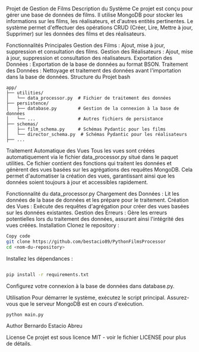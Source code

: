 Projet de Gestion de Films
Description du Système
Ce projet est conçu pour gérer une base de données de films. Il utilise MongoDB pour stocker les informations sur les films, les réalisateurs, et d'autres entités pertinentes. Le système permet d'effectuer des opérations CRUD (Créer, Lire, Mettre à jour, Supprimer) sur les données des films et des réalisateurs.

Fonctionnalités Principales
Gestion des Films : Ajout, mise à jour, suppression et consultation des films.
Gestion des Réalisateurs : Ajout, mise à jour, suppression et consultation des réalisateurs.
Exportation des Données : Exportation de la base de données au format BSON.
Traitement des Données : Nettoyage et traitement des données avant l'importation dans la base de données.
Structure du Projet
bash
```
app/
├── utilities/
│   └── data_processor.py  # Fichier de traitement des données
├── persistence/
│   ├── database.py        # Gestion de la connexion à la base de données
│   └── ...                # Autres fichiers de persistance
├── schemas/
│   ├── film_schema.py     # Schémas Pydantic pour les films
│   └── director_schema.py  # Schémas Pydantic pour les réalisateurs
├── ...
```
Traitement Automatique des Vues
Tous les vues sont créées automatiquement via le fichier data_processor.py situé dans le paquet utilities. Ce fichier contient des fonctions qui traitent les données et génèrent des vues basées sur les agrégations des requêtes MongoDB. Cela permet d'automatiser la création des vues, garantissant ainsi que les données soient toujours à jour et accessibles rapidement.

Fonctionnalité du data_processor.py
Chargement des Données : Lit les données de la base de données et les prépare pour le traitement.
Création des Vues : Exécute des requêtes d'agrégation pour créer des vues basées sur les données existantes.
Gestion des Erreurs : Gère les erreurs potentielles lors du traitement des données, assurant ainsi l'intégrité des vues créées.
Installation
Clonez le repository :

```bash
Copy code
git clone https://github.com/bestacio89/PythonFilmsProcessor
cd <nom-du-repository>
```
Installez les dépendances :


```bash

pip install -r requirements.txt
```
Configurez votre connexion à la base de données dans database.py.

Utilisation
Pour démarrer le système, exécutez le script principal. Assurez-vous que le serveur MongoDB est en cours d'exécution.

```bash
python main.py
```

Author Bernardo Estacio Abreu

License
Ce projet est sous licence MIT - voir le fichier LICENSE pour plus de détails.

